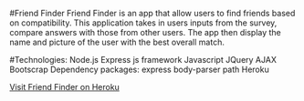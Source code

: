 
#Friend Finder
Friend Finder is an app that allow users to find friends based on compatibility.
This application takes in users inputs from the survey, compare answers with those from other users. 
The app then display the name and picture of the user with the best overall match.

#Technologies:
Node.js
Express js framework
Javascript 
JQuery
AJAX
Bootscrap
Dependency packages:
express
body-parser
path
Heroku

[Visit Friend Finder on Heroku](https://immense-taiga-16736.herokuapp.com/)

